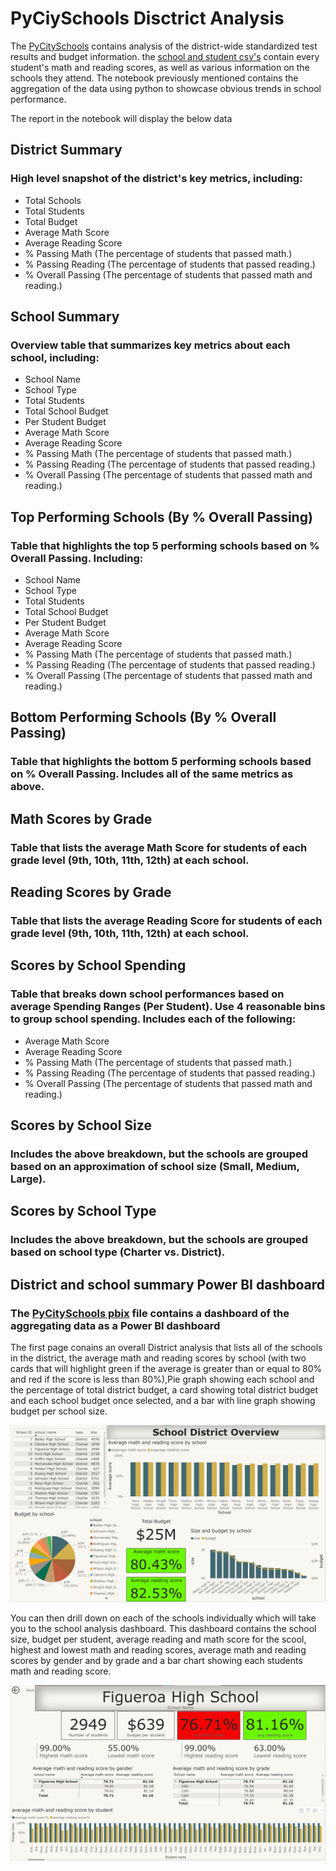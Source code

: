 # PyCiySchools Disctrict Analysis


The [PyCitySchools](./PyCitySchools_starter.ipynb) contains analysis of the district-wide standardized test results and budget information. the [school and student csv's](./Resources) contain every student's math and reading scores, as well as various information on the schools they attend. The notebook previously mentioned contains the aggregation of the data using python to showcase obvious trends in school performance.

The report in the notebook will display the below  data

## District Summary

### High level snapshot of the district's key metrics, including:

* Total Schools
* Total Students
* Total Budget
* Average Math Score
* Average Reading Score
* % Passing Math (The percentage of students that passed math.)
* % Passing Reading (The percentage of students that passed reading.)
* % Overall Passing (The percentage of students that passed math and reading.)

## School Summary

### Overview table that summarizes key metrics about each school, including:

* School Name
* School Type
* Total Students
* Total School Budget
* Per Student Budget
* Average Math Score
* Average Reading Score
* % Passing Math (The percentage of students that passed math.)
* % Passing Reading (The percentage of students that passed reading.)
* % Overall Passing (The percentage of students that passed math and reading.)

## Top Performing Schools (By % Overall Passing)

### Table that highlights the top 5 performing schools based on % Overall Passing. Including:

* School Name
* School Type
* Total Students
* Total School Budget
* Per Student Budget
* Average Math Score
* Average Reading Score
* % Passing Math (The percentage of students that passed math.)
* % Passing Reading (The percentage of students that passed reading.)
* % Overall Passing (The percentage of students that passed math and reading.)

## Bottom Performing Schools (By % Overall Passing)

### Table that highlights the bottom 5 performing schools based on % Overall Passing. Includes all of the same metrics as above.

## Math Scores by Grade

### Table that lists the average Math Score for students of each grade level (9th, 10th, 11th, 12th) at each school.

## Reading Scores by Grade

### Table that lists the average Reading Score for students of each grade level (9th, 10th, 11th, 12th) at each school.

## Scores by School Spending

### Table that breaks down school performances based on average Spending Ranges (Per Student). Use 4 reasonable bins to group school spending. Includes each of the following:

* Average Math Score
* Average Reading Score
* % Passing Math (The percentage of students that passed math.)
* % Passing Reading (The percentage of students that passed reading.)
* % Overall Passing (The percentage of students that passed math and reading.)

## Scores by School Size

### Includes the above breakdown, but the schools are grouped based on an approximation of school size (Small, Medium, Large).

## Scores by School Type

### Includes the above breakdown, but the schools are grouped based on school type (Charter vs. District).

## District and school summary Power BI dashboard

### The [PyCitySchools pbix](./PyCitySchools.pbix) file contains a dashboard of the aggregating data as a Power BI dashboard

The first page conains an overall District analysis that lists all of the schools in the district, the average math and reading scores by school (with two cards that will highlight green if the average is greater than or equal to 80% and red if the score is less than 80%),Pie graph showing each school and the percentage of total district budget, a card showing total district budget and each school budget once selected, and a bar with line graph showing budget per school size.

![Overall District Analysis Dashboard](./Resources/PyCitySchools_PowerBI_Dashboard_District.png)

You can then drill down on each of the schools individually which will take you to the school analysis dashboard. This dashboard contains the school size, budget per student, average reading and math score for the scool, highest and lowest math and reading scores, average math and reading scores by gender and by grade and a bar chart showing each students math and reading score.

![Individual School Dashboard](./Resources/PyCitySchools_PowerBI_Dashboard_school.png)



